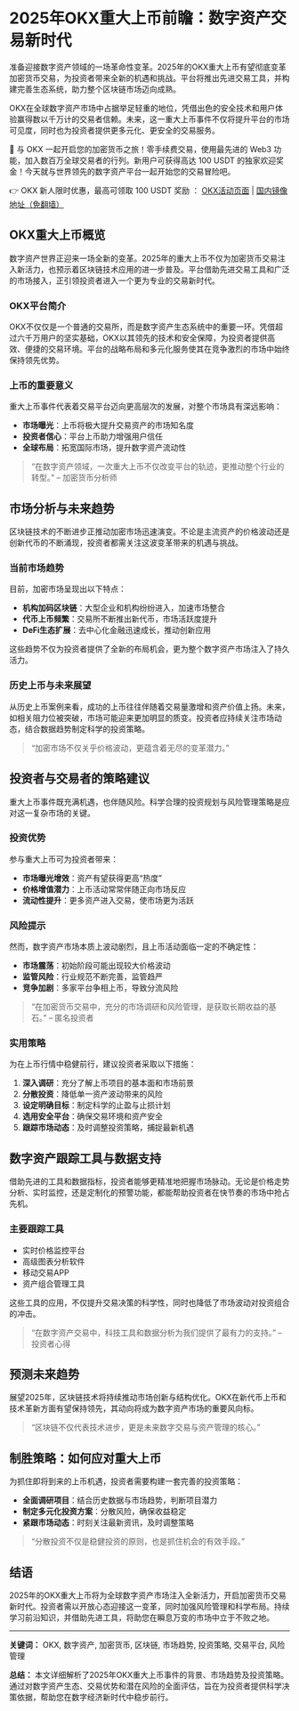 # 2025年OKX重大上币前瞻：数字资产交易新时代

准备迎接数字资产领域的一场革命性变革。2025年的OKX重大上币有望彻底变革加密货币交易，为投资者带来全新的机遇和挑战。平台将推出先进交易工具，并构建完善生态系统，助力整个区块链市场迈向成熟。

OKX在全球数字资产市场中占据举足轻重的地位，凭借出色的安全技术和用户体验赢得数以千万计的交易者信赖。未来，这一重大上币事件不仅将提升平台的市场可见度，同时也为投资者提供更多元化、更安全的交易服务。

🚀 与 OKX 一起开启您的加密货币之旅！零手续费交易，使用最先进的 Web3 功能，加入数百万全球交易者的行列。新用户可获得高达 100 USDT 的独家欢迎奖金！今天就与世界领先的数字资产平台一起开始您的交易冒险吧。

👉 OKX 新人限时优惠，最高可领取 100 USDT 奖励 ： [OKX活动页面](https://bit.ly/OKXe) | [国内镜像地址（免翻墙）](https://bit.ly/okX)

## OKX重大上币概览

数字资产世界正迎来一场全新的变革。2025年的重大上币不仅为加密货币交易注入新活力，也预示着区块链技术应用的进一步普及。平台借助先进交易工具和广泛的市场接入，正引领投资者进入一个更为专业的交易新时代。

### OKX平台简介

OKX不仅仅是一个普通的交易所，而是数字资产生态系统中的重要一环。凭借超过六千万用户的坚实基础，OKX以其领先的技术和安全保障，为投资者提供高效、便捷的交易环境。平台的战略布局和多元化服务使其在竞争激烈的市场中始终保持领先优势。

### 上币的重要意义

重大上币事件代表着交易平台迈向更高层次的发展，对整个市场具有深远影响：
- **市场曝光**：上币将极大提升交易资产的市场知名度  
- **投资者信心**：平台上币助力增强用户信任  
- **全球布局**：拓宽国际市场，提升数字资产流动性

> “在数字资产领域，一次重大上币不仅改变平台的轨迹，更推动整个行业的转型。” – 加密货币分析师

## 市场分析与未来趋势

区块链技术的不断进步正推动加密市场迅速演变。不论是主流资产的价格波动还是创新代币的不断涌现，投资者都需关注这波变革带来的机遇与挑战。

### 当前市场趋势

目前，加密市场呈现出以下特点：
- **机构加码区块链**：大型企业和机构纷纷进入，加速市场整合  
- **代币上币频繁**：交易所不断推出新代币，市场活跃度提升  
- **DeFi生态扩展**：去中心化金融迅速成长，推动创新应用

这些趋势不仅为投资者提供了全新的布局机会，更为整个数字资产市场注入了持久活力。

### 历史上币与未来展望

从历史上币案例来看，成功的上币往往伴随着交易量激增和资产价值上扬。未来，如相关阻力位被突破，市场可能迎来更加明显的质变。投资者应持续关注市场动态，结合数据趋势制定科学的投资策略。

> “加密市场不仅关乎价格波动，更蕴含着无尽的变革潜力。” 

## 投资者与交易者的策略建议

重大上币事件既充满机遇，也伴随风险。科学合理的投资规划与风险管理策略是应对这一复杂市场的关键。

### 投资优势

参与重大上币可为投资者带来：
- **市场曝光增效**：资产有望获得更高“热度”  
- **价格增值潜力**：上币活动常常伴随正向市场反应  
- **流动性提升**：更多资产进入交易，使市场更为活跃

### 风险提示

然而，数字资产市场本质上波动剧烈，且上币活动面临一定的不确定性：
- **市场震荡**：初始阶段可能出现较大价格波动  
- **监管风险**：行业规范不断完善，监管趋严  
- **竞争加剧**：多家平台争相上币，导致分流风险

> “在加密货币交易中，充分的市场调研和风险管理，是获取长期收益的基石。” – 匿名投资者

### 实用策略

为在上币行情中稳健前行，建议投资者采取以下措施：
1. **深入调研**：充分了解上币项目的基本面和市场前景  
2. **分散投资**：降低单一资产波动带来的风险  
3. **设定明确目标**：制定科学的止盈与止损计划  
4. **选用安全平台**：确保交易环境和资产安全  
5. **跟踪市场动态**：及时调整投资策略，捕捉最新机遇

## 数字资产跟踪工具与数据支持

借助先进的工具和数据指标，投资者能够更精准地把握市场脉动。无论是价格走势分析、实时监控，还是定制化的预警功能，都能帮助投资者在快节奏的市场中抢占先机。

### 主要跟踪工具

- 实时价格监控平台  
- 高级图表分析软件  
- 移动交易APP  
- 资产组合管理工具

这些工具的应用，不仅提升交易决策的科学性，同时也降低了市场波动对投资组合的冲击。

> “在数字资产交易中，科技工具和数据分析为我们提供了最有力的支持。” – 投资者心得

## 预测未来趋势

展望2025年，区块链技术将持续推动市场创新与结构优化。OKX在新代币上币和技术革新方面有望保持领先，其动向将成为数字资产市场的重要风向标。

> “区块链不仅代表技术进步，更是未来数字交易与资产管理的核心。” 

## 制胜策略：如何应对重大上币

为抓住即将到来的上币机遇，投资者需要构建一套完善的投资策略：
- **全面调研项目**：结合历史数据与市场趋势，判断项目潜力  
- **制定多元化投资方案**：分散风险，确保收益稳定  
- **紧跟市场动态**：时刻关注最新资讯，及时调整策略

> “分散投资不仅是稳健投资的原则，也是抓住机会的有效手段。” 

## 结语

2025年的OKX重大上币将为全球数字资产市场注入全新活力，开启加密货币交易新时代。投资者需以开放心态迎接这一变革，同时加强风险管理和科学布局。持续学习前沿知识，并借助先进工具，将助您在瞬息万变的市场中立于不败之地。

---
**关键词：** OKX, 数字资产, 加密货币, 区块链, 市场趋势, 投资策略, 交易平台, 风险管理

**总结：** 本文详细解析了2025年OKX重大上币事件的背景、市场趋势及投资策略。通过对数字资产生态、交易优势和潜在风险的全面评估，旨在为投资者提供科学决策依据，帮助您在数字经济新时代中稳步前行。